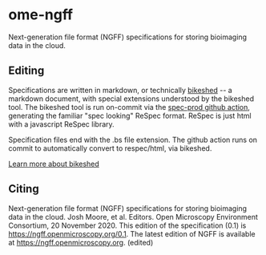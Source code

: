 # ome-ngff

Next-generation file format (NGFF) specifications for storing bioimaging data in the cloud.

## Editing

Specifications are written in markdown, or technically
[bikeshed](https://github.com/tabatkins/bikeshed) -- a markdown document, with
special extensions understood by the bikeshed tool. The bikeshed tool is run
on-commit via the [spec-prod github action](https://github.com/w3c/spec-prod),
generating the familiar "spec looking" ReSpec format. ReSpec is just html with
a javascript ReSpec library.

Specification files end with the .bs file extension. The github action runs on
commit to automatically convert to respec/html, via bikeshed. 

[Learn more about bikeshed](https://w3c-ccg.github.io/bikeshed_instructions.html)

## Citing

Next-generation file format (NGFF) specifications for storing bioimaging data
in the cloud. Josh Moore, et al. Editors. Open Microscopy Environment
Consortium, 20 November 2020. This edition of the specification (0.1) is
https://ngff.openmicroscopy.org/0.1. The latest edition of NGFF is available at
https://ngff.openmicroscopy.org. (edited)
